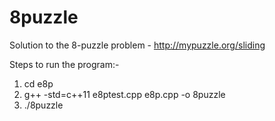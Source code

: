 # 8puzzle
Solution to the 8-puzzle problem - http://mypuzzle.org/sliding

Steps to run the program:-
1. cd e8p
2. g++ -std=c++11 e8ptest.cpp e8p.cpp -o 8puzzle
3. ./8puzzle
